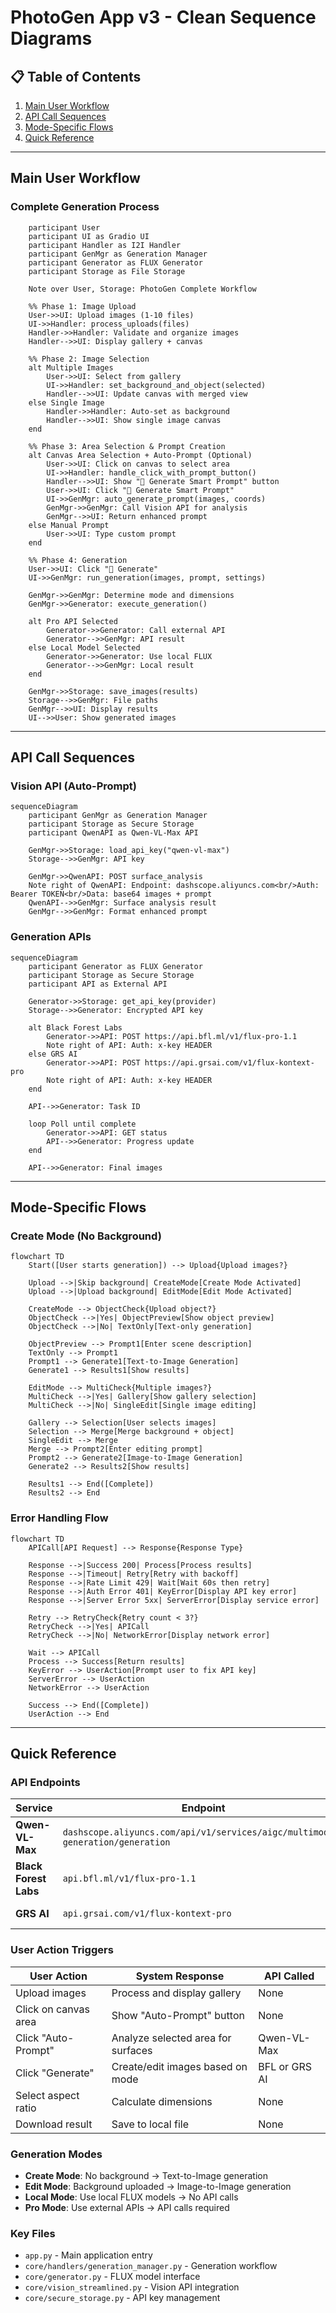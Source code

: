 # PhotoGen App v3 - Clean Sequence Diagrams

## 📋 Table of Contents
1. [Main User Workflow](#main-user-workflow)
2. [API Call Sequences](#api-call-sequences)
3. [Mode-Specific Flows](#mode-specific-flows)
4. [Quick Reference](#quick-reference)

---

## Main User Workflow

### Complete Generation Process

```sequenceDiagram
    participant User
    participant UI as Gradio UI
    participant Handler as I2I Handler
    participant GenMgr as Generation Manager
    participant Generator as FLUX Generator
    participant Storage as File Storage

    Note over User, Storage: PhotoGen Complete Workflow

    %% Phase 1: Image Upload
    User->>UI: Upload images (1-10 files)
    UI->>Handler: process_uploads(files)
    Handler->>Handler: Validate and organize images
    Handler-->>UI: Display gallery + canvas

    %% Phase 2: Image Selection
    alt Multiple Images
        User->>UI: Select from gallery
        UI->>Handler: set_background_and_object(selected)
        Handler-->>UI: Update canvas with merged view
    else Single Image
        Handler->>Handler: Auto-set as background
        Handler-->>UI: Show single image canvas
    end

    %% Phase 3: Area Selection & Prompt Creation
    alt Canvas Area Selection + Auto-Prompt (Optional)
        User->>UI: Click on canvas to select area
        UI->>Handler: handle_click_with_prompt_button()
        Handler-->>UI: Show "🤖 Generate Smart Prompt" button
        User->>UI: Click "🤖 Generate Smart Prompt"
        UI->>GenMgr: auto_generate_prompt(images, coords)
        GenMgr->>GenMgr: Call Vision API for analysis
        GenMgr-->>UI: Return enhanced prompt
    else Manual Prompt
        User->>UI: Type custom prompt
    end

    %% Phase 4: Generation
    User->>UI: Click "🚀 Generate"
    UI->>GenMgr: run_generation(images, prompt, settings)
    
    GenMgr->>GenMgr: Determine mode and dimensions
    GenMgr->>Generator: execute_generation()
    
    alt Pro API Selected
        Generator->>Generator: Call external API
        Generator-->>GenMgr: API result
    else Local Model Selected
        Generator->>Generator: Use local FLUX
        Generator-->>GenMgr: Local result
    end
    
    GenMgr->>Storage: save_images(results)
    Storage-->>GenMgr: File paths
    GenMgr-->>UI: Display results
    UI-->>User: Show generated images

```

---

## API Call Sequences

### Vision API (Auto-Prompt)

```mermaid
sequenceDiagram
    participant GenMgr as Generation Manager
    participant Storage as Secure Storage
    participant QwenAPI as Qwen-VL-Max API

    GenMgr->>Storage: load_api_key("qwen-vl-max")
    Storage-->>GenMgr: API key
    
    GenMgr->>QwenAPI: POST surface_analysis
    Note right of QwenAPI: Endpoint: dashscope.aliyuncs.com<br/>Auth: Bearer TOKEN<br/>Data: base64 images + prompt
    QwenAPI-->>GenMgr: Surface analysis result
    GenMgr-->>GenMgr: Format enhanced prompt
```

### Generation APIs

```mermaid
sequenceDiagram
    participant Generator as FLUX Generator
    participant Storage as Secure Storage
    participant API as External API

    Generator->>Storage: get_api_key(provider)
    Storage-->>Generator: Encrypted API key
    
    alt Black Forest Labs
        Generator->>API: POST https://api.bfl.ml/v1/flux-pro-1.1
        Note right of API: Auth: x-key HEADER
    else GRS AI
        Generator->>API: POST https://api.grsai.com/v1/flux-kontext-pro
        Note right of API: Auth: x-key HEADER
    end
    
    API-->>Generator: Task ID
    
    loop Poll until complete
        Generator->>API: GET status
        API-->>Generator: Progress update
    end
    
    API-->>Generator: Final images
```

---

## Mode-Specific Flows

### Create Mode (No Background)

```mermaid
flowchart TD
    Start([User starts generation]) --> Upload{Upload images?}
    
    Upload -->|Skip background| CreateMode[Create Mode Activated]
    Upload -->|Upload background| EditMode[Edit Mode Activated]
    
    CreateMode --> ObjectCheck{Upload object?}
    ObjectCheck -->|Yes| ObjectPreview[Show object preview]
    ObjectCheck -->|No| TextOnly[Text-only generation]
    
    ObjectPreview --> Prompt1[Enter scene description]
    TextOnly --> Prompt1
    Prompt1 --> Generate1[Text-to-Image Generation]
    Generate1 --> Results1[Show results]
    
    EditMode --> MultiCheck{Multiple images?}
    MultiCheck -->|Yes| Gallery[Show gallery selection]
    MultiCheck -->|No| SingleEdit[Single image editing]
    
    Gallery --> Selection[User selects images]
    Selection --> Merge[Merge background + object]
    SingleEdit --> Merge
    Merge --> Prompt2[Enter editing prompt]
    Prompt2 --> Generate2[Image-to-Image Generation]
    Generate2 --> Results2[Show results]
    
    Results1 --> End([Complete])
    Results2 --> End
```

### Error Handling Flow

```mermaid
flowchart TD
    APICall[API Request] --> Response{Response Type}
    
    Response -->|Success 200| Process[Process results]
    Response -->|Timeout| Retry[Retry with backoff]
    Response -->|Rate Limit 429| Wait[Wait 60s then retry]
    Response -->|Auth Error 401| KeyError[Display API key error]
    Response -->|Server Error 5xx| ServerError[Display service error]
    
    Retry --> RetryCheck{Retry count < 3?}
    RetryCheck -->|Yes| APICall
    RetryCheck -->|No| NetworkError[Display network error]
    
    Wait --> APICall
    Process --> Success[Return results]
    KeyError --> UserAction[Prompt user to fix API key]
    ServerError --> UserAction
    NetworkError --> UserAction
    
    Success --> End([Complete])
    UserAction --> End
```

---

## Quick Reference

### API Endpoints

| Service | Endpoint | Auth | Purpose |
|---------|----------|------|---------|
| **Qwen-VL-Max** | `dashscope.aliyuncs.com/api/v1/services/aigc/multimodal-generation/generation` | Bearer Token | Surface analysis |
| **Black Forest Labs** | `api.bfl.ml/v1/flux-pro-1.1` | x-key Header | Pro generation |
| **GRS AI** | `api.grsai.com/v1/flux-kontext-pro` | x-key Header | Kontext generation |

### User Action Triggers

| User Action | System Response | API Called |
|-------------|-----------------|------------|
| Upload images | Process and display gallery | None |
| Click on canvas area | Show "Auto-Prompt" button | None |
| Click "Auto-Prompt" | Analyze selected area for surfaces | Qwen-VL-Max |
| Click "Generate" | Create/edit images based on mode | BFL or GRS AI |
| Select aspect ratio | Calculate dimensions | None |
| Download result | Save to local file | None |

### Generation Modes

- **Create Mode**: No background → Text-to-Image generation
- **Edit Mode**: Background uploaded → Image-to-Image generation
- **Local Mode**: Use local FLUX models → No API calls
- **Pro Mode**: Use external APIs → API calls required

### Key Files

- `app.py` - Main application entry
- `core/handlers/generation_manager.py` - Generation workflow
- `core/generator.py` - FLUX model interface  
- `core/vision_streamlined.py` - Vision API integration
- `core/secure_storage.py` - API key management
